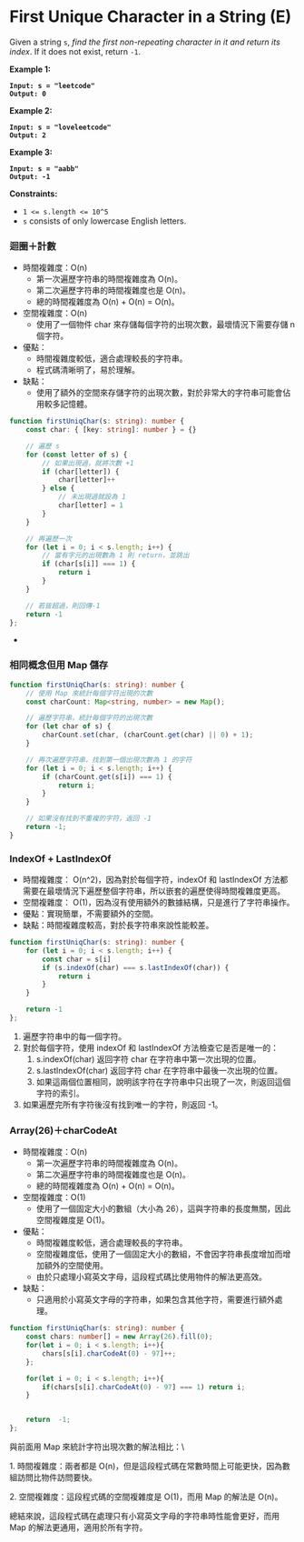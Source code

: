 # First Unique Character in a String (E)

Given a string `s`, _find the first non-repeating character in it and return its index_. If it does not exist, return `-1`.

&#x20;

**Example 1:**

<pre><code><strong>Input: s = "leetcode"
</strong><strong>Output: 0
</strong></code></pre>

**Example 2:**

<pre><code><strong>Input: s = "loveleetcode"
</strong><strong>Output: 2
</strong></code></pre>

**Example 3:**

<pre><code><strong>Input: s = "aabb"
</strong><strong>Output: -1
</strong></code></pre>

&#x20;

**Constraints:**

* `1 <= s.length <= 10^5`
* `s` consists of only lowercase English letters.

### 迴圈＋計數

* 時間複雜度：O(n)
  * 第一次遍歷字符串的時間複雜度為 O(n)。
  * 第二次遍歷字符串的時間複雜度也是 O(n)。
  * &#x20;總的時間複雜度為 O(n) + O(n) = O(n)。
* 空間複雜度：O(n)
  * 使用了一個物件 char 來存儲每個字符的出現次數，最壞情況下需要存儲 n 個字符。
* 優點：
  * 時間複雜度較低，適合處理較長的字符串。
  * 程式碼清晰明了，易於理解。
* 缺點：
  * 使用了額外的空間來存儲字符的出現次數，對於非常大的字符串可能會佔用較多記憶體。

```typescript
function firstUniqChar(s: string): number {
    const char: { [key: string]: number } = {}

    // 遍歷 s
    for (const letter of s) {
        // 如果出現過，就將次數 +1
        if (char[letter]) {
            char[letter]++
        } else {
            // 未出現過就設為 1
            char[letter] = 1
        }
    }

    // 再遍歷一次
    for (let i = 0; i < s.length; i++) {
        // 當有字元的出現數為 1 則 return，並跳出
        if (char[s[i]] === 1) {
            return i
        }
    }

    // 若皆超過，則回傳-1
    return -1
};
```

*

### 相同概念但用 Map 儲存

```typescript
function firstUniqChar(s: string): number {
    // 使用 Map 來統計每個字符出現的次數
    const charCount: Map<string, number> = new Map();

    // 遍歷字符串，統計每個字符的出現次數
    for (let char of s) {
        charCount.set(char, (charCount.get(char) || 0) + 1);
    }

    // 再次遍歷字符串，找到第一個出現次數為 1 的字符
    for (let i = 0; i < s.length; i++) {
        if (charCount.get(s[i]) === 1) {
            return i;
        }
    }

    // 如果沒有找到不重複的字符，返回 -1
    return -1;
}
```



### IndexOf + LastIndexOf

* 時間複雜度： O(n^2)，因為對於每個字符，indexOf 和 lastIndexOf 方法都需要在最壞情況下遍歷整個字符串，所以嵌套的遍歷使得時間複雜度更高。
* 空間複雜度： O(1)，因為沒有使用額外的數據結構，只是進行了字符串操作。
* 優點：實現簡單，不需要額外的空間。
* 缺點：時間複雜度較高，對於長字符串來說性能較差。

```typescript
function firstUniqChar(s: string): number {
    for (let i = 0; i < s.length; i++) {
        const char = s[i]
        if (s.indexOf(char) === s.lastIndexOf(char)) {
            return i
        }
    }

    return -1
};
```

1. 遍歷字符串中的每一個字符。
2. 對於每個字符，使用 indexOf 和 lastIndexOf 方法檢查它是否是唯一的：
   1. s.indexOf(char) 返回字符 char 在字符串中第一次出現的位置。
   2. s.lastIndexOf(char) 返回字符 char 在字符串中最後一次出現的位置。
   3. 如果這兩個位置相同，說明該字符在字符串中只出現了一次，則返回這個字符的索引。
3. 如果遍歷完所有字符後沒有找到唯一的字符，則返回 -1。



### Array(26)＋charCodeAt

* 時間複雜度：O(n)
  * 第一次遍歷字符串的時間複雜度為 O(n)。
  * 第二次遍歷字符串的時間複雜度也是 O(n)。
  * 總的時間複雜度為 O(n) + O(n) = O(n)。
* 空間複雜度：O(1)
  * 使用了一個固定大小的數組（大小為 26），這與字符串的長度無關，因此空間複雜度是 O(1)。
* 優點：
  * 時間複雜度較低，適合處理較長的字符串。
  * 空間複雜度低，使用了一個固定大小的數組，不會因字符串長度增加而增加額外的空間使用。
  * 由於只處理小寫英文字母，這段程式碼比使用物件的解法更高效。
* 缺點：
  * 只適用於小寫英文字母的字符串，如果包含其他字符，需要進行額外處理。

```typescript
function firstUniqChar(s: string): number {
    const chars: number[] = new Array(26).fill(0);
    for(let i = 0; i < s.length; i++){
        chars[s[i].charCodeAt(0) - 97]++;
    };

    for(let i = 0; i < s.length; i++){
        if(chars[s[i].charCodeAt(0) - 97] === 1) return i;
    }


    return  -1;
};
```



與前面用 Map 來統計字符出現次數的解法相比：\


1\. 時間複雜度：兩者都是 O(n)，但是這段程式碼在常數時間上可能更快，因為數組訪問比物件訪問要快。

2\. 空間複雜度：這段程式碼的空間複雜度是 O(1)，而用 Map 的解法是 O(n)。



總結來說，這段程式碼在處理只有小寫英文字母的字符串時性能會更好，而用 Map 的解法更通用，適用於所有字符。
